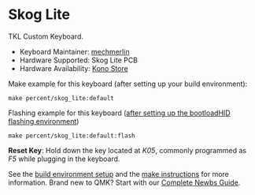 # Skog Lite

TKL Custom Keyboard. 

* Keyboard Maintainer: [mechmerlin](https://github.com/mechmerlin)
* Hardware Supported: Skog Lite PCB
* Hardware Availability: [Kono Store](https://kono.store/products/skog-lite)

Make example for this keyboard (after setting up your build environment):

    make percent/skog_lite:default

Flashing example for this keyboard ([after setting up the bootloadHID flashing environment](https://docs.qmk.fm/#/flashing_bootloadhid))

    make percent/skog_lite:default:flash

**Reset Key**: Hold down the key located at *K05*, commonly programmed as *F5* while plugging in the keyboard.

See the [build environment setup](https://docs.qmk.fm/#/getting_started_build_tools) and the [make instructions](https://docs.qmk.fm/#/getting_started_make_guide) for more information. Brand new to QMK? Start with our [Complete Newbs Guide](https://docs.qmk.fm/#/newbs).
